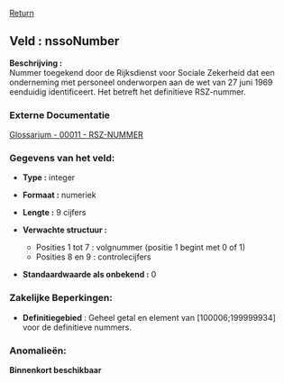 [Return](../README.md)

## Veld : nssoNumber

**Beschrijving :**  
Nummer toegekend door de Rijksdienst voor Sociale Zekerheid dat een onderneming met personeel onderworpen aan de wet van
27 juni 1969 eenduidig identificeert. Het betreft het definitieve RSZ-nummer.

### Externe Documentatie

[Glossarium - 00011 - RSZ-NUMMER](https://www.socialsecurity.be/portail/glossaires/dmfa.nsf/56d13fe0587c9d6dc1256b210060ae6a/b83118da000d2d63c1258bea00337b1c?OpenDocument)

### Gegevens van het veld:

* **Type :** integer
* **Formaat :** numeriek
* **Lengte :** 9 cijfers
* **Verwachte structuur :**

    * Posities 1 tot 7 : volgnummer (positie 1 begint met 0 of 1)
    * Posities 8 en 9 : controlecijfers
* **Standaardwaarde als onbekend :** 0

### Zakelijke Beperkingen:

* **Definitiegebied** : Geheel getal en element van [100006;199999934] voor de definitieve nummers.

### Anomalieën:

**Binnenkort beschikbaar**



